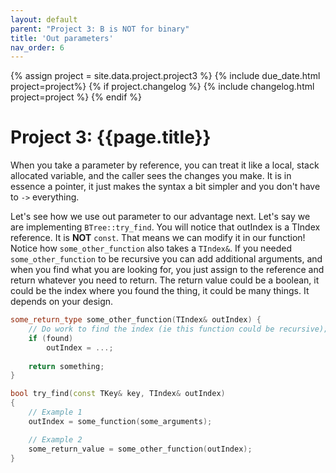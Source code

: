 ```yaml
---
layout: default
parent: "Project 3: B is NOT for binary"
title: 'Out parameters'
nav_order: 6
---
```


{% assign project = site.data.project.project3 %}
{% include due_date.html project=project%}
{% if project.changelog %}
{% include changelog.html project=project %}
{% endif %}

# Project 3: {{page.title}}

When you take a parameter by reference, you can treat it like a local, stack
allocated variable, and the caller sees the changes you make. It is in essence a
pointer, it just makes the syntax a bit simpler and you don't have to `->` 
everything.

Let's see how we use out parameter to our advantage next. Let's say we are
implementing <code>BTree::try_find</code>. You will notice that outIndex is a
TIndex reference. It is **NOT** `const`. That means we can modify it in our
function! Notice how `some_other_function` also takes a `TIndex&`. If you needed
`some_other_function` to be recursive you can add additional arguments, and when
you find what you are looking for, you just assign to the reference and return
whatever you need to return. The return value could be a boolean, it could be
the index where you found the thing, it could be many things. It depends on your
design.

```c++
some_return_type some_other_function(TIndex& outIndex) {
    // Do work to find the index (ie this function could be recursive);
    if (found)
        outIndex = ...;
    
    return something;
}

bool try_find(const TKey& key, TIndex& outIndex) 
{
    // Example 1
    outIndex = some_function(some_arguments);

    // Example 2
    some_return_value = some_other_function(outIndex);
}
```